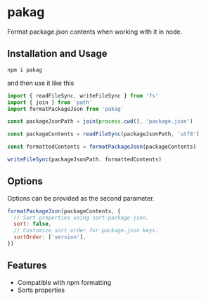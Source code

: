 # pakag

Format package.json contents when working with it in node.

## Installation and Usage

```
npm i pakag
```

and then use it like this

```js
import { readFileSync, writeFileSync } from 'fs'
import { join } from 'path'
import formatPackageJson from 'pakag'

const packageJsonPath = join(process.cwd(), 'package.json')

const packageContents = readFileSync(packageJsonPath, 'utf8')

const formattedContents = formatPackageJson(packageContents)

writeFileSync(packageJsonPath, formattedContents)
```

## Options

Options can be provided as the second parameter.

```js
formatPackageJson(packageContents, {
  // Sort properties using sort-package-json.
  sort: false,
  // Customize sort order for package.json keys.
  sortOrder: ['version'],
})
```

## Features

- Compatible with npm formatting
- Sorts properties
